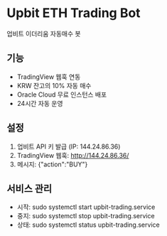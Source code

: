   # Upbit ETH Trading Bot

  업비트 이더리움 자동매수 봇

  ## 기능
  - TradingView 웹훅 연동
  - KRW 잔고의 10% 자동 매수
  - Oracle Cloud 무료 인스턴스 배포
  - 24시간 자동 운영

  ## 설정
  1. 업비트 API 키 발급 (IP: 144.24.86.36)
  2. TradingView 웹훅: http://144.24.86.36/
  3. 메시지: {"action":"BUY"}

  ## 서비스 관리
  - 시작: sudo systemctl start upbit-trading.service
  - 중지: sudo systemctl stop upbit-trading.service
  - 상태: sudo systemctl status upbit-trading.service
